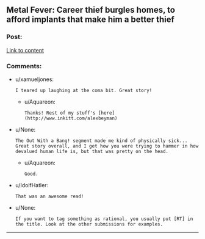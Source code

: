 ## Metal Fever: Career thief burgles homes, to afford implants that make him a better thief

### Post:

[Link to content](https://www.inkitt.com/stories/scifi/14223)

### Comments:

- u/xamueljones:
  ```
  I teared up laughing at the coma bit. Great story!
  ```

  - u/Aquareon:
    ```
    Thanks! Rest of my stuff's [here](http://www.inkitt.com/alexbeyman)
    ```

- u/None:
  ```
  The Out With a Bang! segment made me kind of physically sick... Great story overall, and I get how you were trying to hammer in how devalued human life is, but that was pretty on the head.
  ```

  - u/Aquareon:
    ```
    Good.
    ```

- u/IdolfHatler:
  ```
  That was an awesome read!
  ```

- u/None:
  ```
  If you want to tag something as rational, you usually put [RT] in the title. Look at the other submissions for examples.
  ```

---


